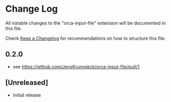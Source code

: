 # Change Log

All notable changes to the "orca-input-file" extension will be documented in this file.

Check [Keep a Changelog](http://keepachangelog.com/) for recommendations on how to structure this file.

## 0.2.0
- see https://github.com/JensKrumsieck/orca-input-file/pull/1

## [Unreleased]

- Initial release
